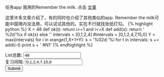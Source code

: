 <script src="https://ajax.googleapis.com/ajax/libs/jquery/3.2.1/jquery.min.js"></script>



任务app 我用的Remember the milk. 点击 [文章]

这里许多文章介绍了，有的同时也介绍了其他类似的app. Remember the milk可能中国境内没法用，可以试试其他的。实在不行就找张纸打勾。
{% highlight python %}
X = 48
def ok(i):
    return i>=1 and i<=X
def add(x):
    return ' %2d'%x if ok(x) else ''
intervals = [0,1,2,4]
#intervals = [0,1,2,4,7,15,0]
Y = max(intervals)
for i in xrange(1,X+1+Y):
    s =  '%02d:'%i
    for t in intervals:
        s += add(i-t)
    print s + ' #N1'
{% endhighlight %}


List总数: <input type="text" name="day" value="48" id="day"><br>
复习间隔: <input type="text" name="interval" value="0,1,2,4,7,15,0" id="interval"><br>
<input type="submit" value="Submit" id="submit">


<div id="plan">
</div>

<script>
    function ok(x,day){
  return x>=1 && x<=day;
}
function format(x){
  if(x<10)
    return " "+x.toString();
    else 
  return x.toString();
}
function add(x,day){
  if(ok(x,day)){
    return " "+format(x);
  }else {
    return "";
  }
}
function task(day,interval){
  var X = day;
  var Y = Math.max.apply(null,interval);
  var s ="";
  for(var i=1;i<=X+Y;i++){
    s += format(i)+":";
    for(var t in interval){
      s+=add(i-t,X);
    }
    s+=" #N1<br>"
  }
  return s;
  
};
    $("#submit").click(function(){
        var s= task(48,[0,1,2,4]);        
        $("#plan").html(s);
        console.log(s);
    });
</script>

[文章]: http://www.jianshu.com/search?q=Remember%20The%20Milk&page=1&type=note
